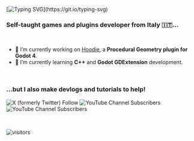 [![Typing SVG](https://readme-typing-svg.demolab.com?font=Fira+Code&weight=600&size=40&pause=1000&color=0FC5C0&random=false&width=500&height=80&lines=Hi+there+%F0%9F%91%8B;Green+Crow+Dev+here!)](https://git.io/typing-svg)

<h3>Self-taught games and plugins developer from Italy 🇮🇹...</h3>

<br>

- 🔭 I’m currently working on [Hoodie](https://github.com/GreenCrowDev/hoodie), a **Procedural Geometry plugin for Godot 4**.
- 🌱 I’m currently learning **C++** and **Godot GDExtension** development.

<br>

<h3>...but I also make devlogs and tutorials to help!</h3>

![X (formerly Twitter) Follow](https://img.shields.io/twitter/follow/:GreenCrowDev)
![YouTube Channel Subscribers](https://img.shields.io/youtube/channel/subscribers/UCGNcjhU_UiU4PKW3Ib2sg6g?link=https%3A%2F%2Fwww.youtube.com%2Fchannel%2FUCGNcjhU_UiU4PKW3Ib2sg6g)
<img alt="YouTube Channel Subscribers" src="https://img.shields.io/youtube/channel/subscribers/UCGNcjhU_UiU4PKW3Ib2sg6g?link=https%3A%2F%2Fwww.youtube.com%2Fchannel%2FUCGNcjhU_UiU4PKW3Ib2sg6g">

<div align="left">

</div>

<br>

![visitors](https://visitor-badge.laobi.icu/badge?page_id=GreenCrowDev.GreenCrowDev)

<!--
**GreenCrowDev/GreenCrowDev** is a ✨ _special_ ✨ repository because its `README.md` (this file) appears on your GitHub profile.

Here are some ideas to get you started:

- 🔭 I’m currently working on ...
- 🌱 I’m currently learning ...
- 👯 I’m looking to collaborate on ...
- 🤔 I’m looking for help with ...
- 💬 Ask me about ...
- 📫 How to reach me: ...
- 😄 Pronouns: ...
- ⚡ Fun fact: ...
-->
